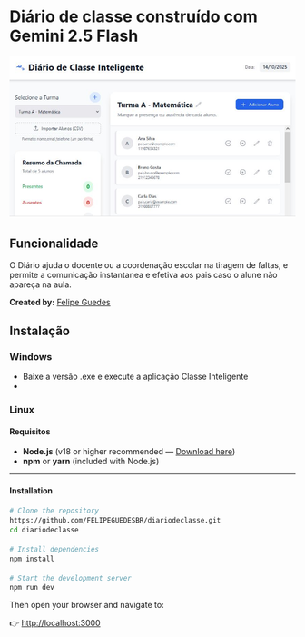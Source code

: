 # Diário de classe construído com Gemini 2.5 Flash

![Interface](foto.JPG)

## Funcionalidade

O Diário ajuda o docente ou a coordenação escolar na tiragem de faltas, e permite a comunicação instantanea e efetiva aos pais caso o alune não apareça na aula.

**Created by:** [Felipe Guedes](https://br.linkedin.com/in/felipeguedesbr)

## Instalação
### Windows
- Baixe a versão .exe e execute a aplicação Classe Inteligente
- 
### Linux
#### Requisitos

- **Node.js** (v18 or higher recommended — [Download here](https://www.nodejs.tech/pt-br/download))  
- **npm** or **yarn** (included with Node.js)  

---
#### Installation

```bash
# Clone the repository
https://github.com/FELIPEGUEDESBR/diariodeclasse.git
cd diariodeclasse

# Install dependencies
npm install

# Start the development server
npm run dev
````

Then open your browser and navigate to:

👉 [http://localhost:3000](http://localhost:3000)

